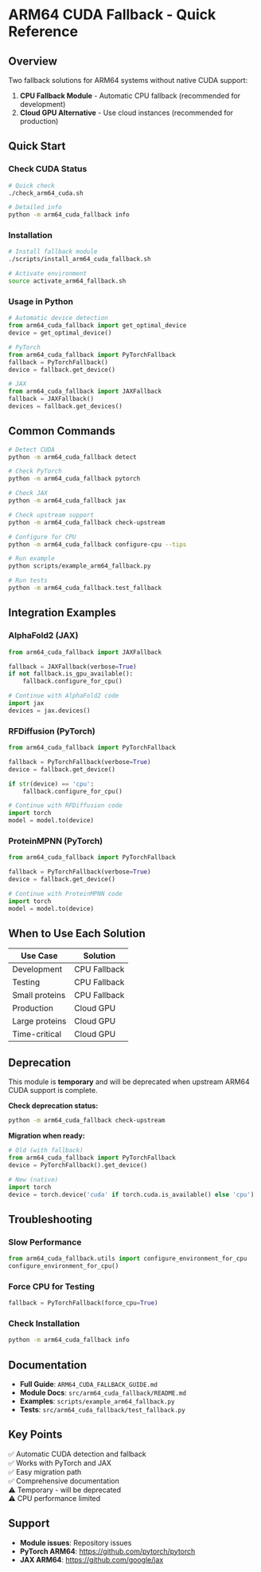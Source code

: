 # ARM64 CUDA Fallback - Quick Reference

## Overview

Two fallback solutions for ARM64 systems without native CUDA support:

1. **CPU Fallback Module** - Automatic CPU fallback (recommended for development)
2. **Cloud GPU Alternative** - Use cloud instances (recommended for production)

## Quick Start

### Check CUDA Status

```bash
# Quick check
./check_arm64_cuda.sh

# Detailed info
python -m arm64_cuda_fallback info
```

### Installation

```bash
# Install fallback module
./scripts/install_arm64_cuda_fallback.sh

# Activate environment
source activate_arm64_fallback.sh
```

### Usage in Python

```python
# Automatic device detection
from arm64_cuda_fallback import get_optimal_device
device = get_optimal_device()

# PyTorch
from arm64_cuda_fallback import PyTorchFallback
fallback = PyTorchFallback()
device = fallback.get_device()

# JAX
from arm64_cuda_fallback import JAXFallback
fallback = JAXFallback()
devices = fallback.get_devices()
```

## Common Commands

```bash
# Detect CUDA
python -m arm64_cuda_fallback detect

# Check PyTorch
python -m arm64_cuda_fallback pytorch

# Check JAX
python -m arm64_cuda_fallback jax

# Check upstream support
python -m arm64_cuda_fallback check-upstream

# Configure for CPU
python -m arm64_cuda_fallback configure-cpu --tips

# Run example
python scripts/example_arm64_fallback.py

# Run tests
python -m arm64_cuda_fallback.test_fallback
```

## Integration Examples

### AlphaFold2 (JAX)

```python
from arm64_cuda_fallback import JAXFallback

fallback = JAXFallback(verbose=True)
if not fallback.is_gpu_available():
    fallback.configure_for_cpu()

# Continue with AlphaFold2 code
import jax
devices = jax.devices()
```

### RFDiffusion (PyTorch)

```python
from arm64_cuda_fallback import PyTorchFallback

fallback = PyTorchFallback(verbose=True)
device = fallback.get_device()

if str(device) == 'cpu':
    fallback.configure_for_cpu()

# Continue with RFDiffusion code
import torch
model = model.to(device)
```

### ProteinMPNN (PyTorch)

```python
from arm64_cuda_fallback import PyTorchFallback

fallback = PyTorchFallback(verbose=True)
device = fallback.get_device()

# Continue with ProteinMPNN code
import torch
model = model.to(device)
```

## When to Use Each Solution

| Use Case | Solution |
|----------|----------|
| Development | CPU Fallback |
| Testing | CPU Fallback |
| Small proteins | CPU Fallback |
| Production | Cloud GPU |
| Large proteins | Cloud GPU |
| Time-critical | Cloud GPU |

## Deprecation

This module is **temporary** and will be deprecated when upstream ARM64 CUDA support is complete.

**Check deprecation status:**
```bash
python -m arm64_cuda_fallback check-upstream
```

**Migration when ready:**
```python
# Old (with fallback)
from arm64_cuda_fallback import PyTorchFallback
device = PyTorchFallback().get_device()

# New (native)
import torch
device = torch.device('cuda' if torch.cuda.is_available() else 'cpu')
```

## Troubleshooting

### Slow Performance
```python
from arm64_cuda_fallback.utils import configure_environment_for_cpu
configure_environment_for_cpu()
```

### Force CPU for Testing
```python
fallback = PyTorchFallback(force_cpu=True)
```

### Check Installation
```bash
python -m arm64_cuda_fallback info
```

## Documentation

- **Full Guide**: `ARM64_CUDA_FALLBACK_GUIDE.md`
- **Module Docs**: `src/arm64_cuda_fallback/README.md`
- **Examples**: `scripts/example_arm64_fallback.py`
- **Tests**: `src/arm64_cuda_fallback/test_fallback.py`

## Key Points

✅ Automatic CUDA detection and fallback  
✅ Works with PyTorch and JAX  
✅ Easy migration path  
✅ Comprehensive documentation  
⚠️ Temporary - will be deprecated  
⚠️ CPU performance limited  

## Support

- **Module issues**: Repository issues
- **PyTorch ARM64**: https://github.com/pytorch/pytorch
- **JAX ARM64**: https://github.com/google/jax

